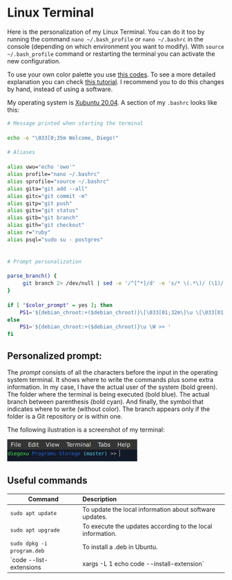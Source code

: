 # Linux Terminal

Here is the personalization of my Linux Terminal. You can do it too by running the command `nano ~/.bash_profile` or `nano ~/.bashrc` in the console (depending on which environment you want to modify). With `source ~/.bash_profile` command or restarting the terminal you can activate the new configuration.

To use your own color palette you use [this codes](https://gist.github.com/vratiu/9780109). To see a more detailed explanation you can check [this tutorial](https://linuxhint.com/linux_terminal_customization_guide_beginners/). I recommend you to do this changes by hand, instead of using a software.


My operating system is [Xubuntu 20.04](https://xubuntu.org/news/xubuntu-20-04-released/). A section of my `.bashrc` looks like this:

```bash
# Message printed when starting the terminal

echo -e "\033[0;35m Welcome, Diego!"

# Aliases

alias uwu="echo 'owo'"
alias profile="nano ~/.bashrc"
alias sprofile="source ~/.bashrc"
alias gita="git add --all"
alias gitc="git commit -m"
alias gitp="git push"
alias gits="git status"
alias gitb="git branch"
alias gith="git checkout"
alias r="ruby"
alias psql="sudo su - postgres"


# Prompt personalization

parse_branch() {
     git branch 2> /dev/null | sed -e '/^[^*]/d' -e 's/* \(.*\)/ (\1)/'
}

if [ "$color_prompt" = yes ]; then
    PS1='${debian_chroot:+($debian_chroot)}\[\033[01;32m\]\u \[\033[01;34m\]\W\[\033[01;36m\]$(parse_branch) \[\033[00m\]>> '
else
    PS1='${debian_chroot:+($debian_chroot)}\u \W >> '
fi
```

## Personalized prompt:

The *prompt* consists of all the characters before the input in the operating system terminal. It shows where to write the commands plus some extra information. In my case, I have the actual user of the system (bold green). The folder where the terminal is being executed (bold blue). The actual branch between parenthesis (bold cyan). And finally, the symbol that indicates where to write (without color). The branch appears only if the folder is a Git repository or is within one.

The following ilustration is a screenshot of my terminal:

![Screenshot of a personalized Linux terminal](../../Assets/prompt_linux.png "Personalized terminal")


## Useful commands

| Command                     | Description           																					|
| -------------               | :-------------                                                	|
| `sudo apt update`           | To update the local information about software updates.	       	|
| `sudo apt upgrade`          | To execute the updates according to the local information.      |
| `sudo dpkg -i program.deb`	| To install a .deb in Ubuntu.																		|
| `code --list-extensions | xargs -L 1 echo code --install-extension` | To print a command that installs all the [VS Code](https://code.visualstudio.com/) extensions installed. |